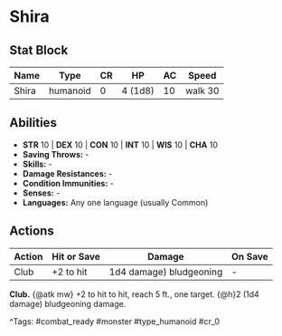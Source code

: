 # Shira

## Stat Block

| Name | Type | CR | HP | AC | Speed |
|------|------|----|----|----|-------|
| Shira | humanoid | 0 | 4 (1d8) | 10 | walk 30 |

## Abilities

- **STR** 10 | **DEX** 10 | **CON** 10 | **INT** 10 | **WIS** 10 | **CHA** 10
- **Saving Throws:** -  
- **Skills:** -  
- **Damage Resistances:** -  
- **Condition Immunities:** -  
- **Senses:** -  
- **Languages:** Any one language (usually Common)


## Actions

| Action | Hit or Save | Damage | On Save |
|--------|--------------|--------|----------|
| Club | +2 to hit | 1d4 damage) bludgeoning | - |

**Club.** {@atk mw} +2 to hit to hit, reach 5 ft., one target. {@h}2 (1d4 damage) bludgeoning damage.


^Tags: #combat_ready #monster #type_humanoid #cr_0